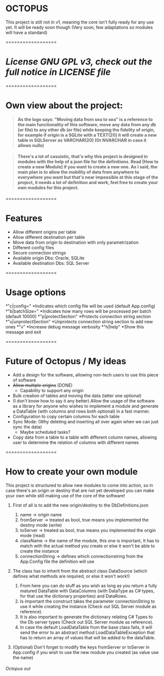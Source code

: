 # **OCTOPUS**
This project is still not in v1, meaning the core isn't fully ready for any use yet. It will be ready soon though (Very soon, few adaptations so modules will have a standard)

 ==================
 
# *License GNU GPL v3, check out the full notice in LICENSE file*
 ==================


# **Own view about the project:**

> #### As the logo says: "Moving data from sea to sea" is a reference to the main functionality of this software, move any data from any db (or file) to any other db (or file) while keeping the fidelity of origin, for example if origin is a SQLite with a TEXT(20) it will create a new table in SQLServer as VARCHAR(20) (Or NVARCHAR in case it allows nulls)

> #### There's a lot of casuistic, that's why this project is designed in modules with the help of a json file for the definitions. Read [How to create a new Module] if you want to create a new one. As I said, the main plan is to allow the mobility of data from anywhere to everywhere you want but that's near impossible at this stage of the project, it needs a lot of definition and work, feel free to create your own modules for this project.

==================

# **Features**

* Allow different origins per table
* Allow different destination per table
* Move data from origin to destination with only parametrization
* Different config files
* Secure connection strings
* Available origin Dbs: Oracle, SQLite
* Available destination Dbs: SQL Server

==================

# **Usage options**

*"c|config="
	*Indicates which config file will be used (default App.config)
*"b|batchSize="
	*Indicates how many rows will be processed per batch (default 10000)
*"p|protectSection"
	*Protects connection string section
*"u|unprotectSection"
	*Unprotects connection string section to add new ones
*"v"
	*Increase debug message verbosity
*"h|help"
	*Show this message and exit

==================

# **Future of Octopus / My ideas**

* Add a design for the software, allowing non-tech users to use this piece of software
* ~~Allow multiple origins~~ (DONE)
	* Capability to support any origin 
* Bulk creation of tables and moving the data (latter one optional)
* (I don't know how to say it any better) Allow the usage of the software as a library for anyone who wishes to implement a module and generate a DataTable (with columns and rows both optional) in a fast manner.
* Configuration to copy certain columns for each table
* Sync Mode: (Why deleting and inserting all over again when we can just sync the data)
	* Maybe scheduled tasks?
* Copy data from a table to a table with different column names, allowing user to determine the relation of columns with different names

==================

# **How to create your own module**

This project is structured to allow new modules to come into action, so in case there's an origin or destiny that are not yet developed you can make your own while still making use of the core of the software!

1. First of all is to add the new origin/destiny to the DbDefinitions.json
	1. name -> origin name
	2. fromServer -> treated as bool, true means you implemented the destiny mode (write)
	3. toServer -> treated as bool, true means you implemented the origin mode (read)
	4. className -> the name of the module, this one is important, It has to match with the actual method you create or else it won't be able to create the instance
	5. connectionString -> defines which connectionstring from the App.Config file the definition will use

2. The class has to inherit from the abstract class DataSource (which defines what methods are required, or else it won't work!)
	1. From here you can do stuff as you wish as long as you return a fully matured DataTable with DataColumns (with DataType as C# types, for that use the dictionary properties) and DataRows.
	2. Is important the construct takes the parameter connectionString to use it while creating the instance (Check out SQL Server module as reference).
	3. It is also important to generate the dictionary relating C# Types to the Db server types (Check out SQL Server module as reference).
	4. In case the default LoadDataTable from the base class fails, it will send the error to an abstract method LoadDataTableException that has to return an array of values that will be added to the dataTable.

3. (Optional) Don't forget to modify the keys fromServer or toServer in App.config if you wish to use the new module you created (as value use the name)

###### Octopus out

